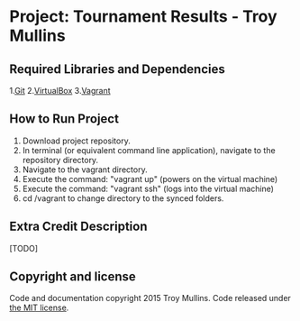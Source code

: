 Project: Tournament Results  - Troy Mullins
==============================================


Required Libraries and Dependencies
-----------------------------------
1.[Git](http://git-scm.com/downloads)
2.[VirtualBox](https://www.virtualbox.org/wiki/Downloads)
3.[Vagrant](https://www.vagrantup.com/downloads)

How to Run Project
------------------
1. Download project repository.
2. In terminal (or equivalent command line application), navigate to the repository directory.
3. Navigate to the vagrant directory.
4. Execute the command: "vagrant up" (powers on the virtual machine)
5. Execute the command: "vagrant ssh" ​(logs into the virtual machine)​
6. cd /vagrant​ to change directory to the s​ynced folders.

Extra Credit Description
------------------------
[TODO]


Copyright and license
---------------------
Code and documentation copyright 2015 Troy Mullins. Code released under [the MIT license](https://github.com/Mullinst/fullstack-nanodegree-vm/blob/master/LICENSE).